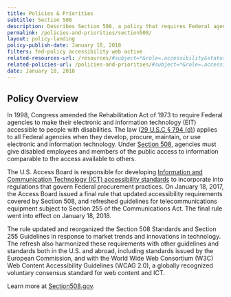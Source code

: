 ```yaml
---
title: Policies & Priorities
subtitle: Section 508
description: Describes Section 508, a policy that requires Federal agencies to make their electronic and information technology (EIT) accessible to people with disabilities.
permalink: /policies-and-priorities/section508/
layout: policy-landing
policy-publish-date: January 18, 2018
filters: fed-policy accessibility web active
related-resources-url: /resources/#subject=*&role=.accessibility&status=*
related-policies-url: /policies-and-priorities/#subject=*&role=.accessibility&status=*
date: January 18, 2018
---
```

## Policy Overview ##
In 1998, Congress amended the Rehabilitation Act of 1973 to require Federal agencies to make their electronic and information technology (EIT) accessible to people with disabilities. The law ([29 U.S.C § 794 (d)](https://www.govinfo.gov/content/pkg/USCODE-2011-title29/html/USCODE-2011-title29-chap16-subchapV-sec794d.htm)) applies to all Federal agencies when they develop, procure, maintain, or use electronic and information technology. Under [Section 508](https://www.section508.gov/manage/laws-and-policies), agencies must give disabled employees and members of the public access to information comparable to the access available to others.

The U.S. Access Board is responsible for developing [Information and Communication Technology (ICT) accessibility standards](https://www.access-board.gov/guidelines-and-standards/communications-and-it/about-the-ict-refresh/final-rule) to incorporate into regulations that govern Federal procurement practices. On January 18, 2017, the Access Board issued a final rule that updated accessibility requirements covered by Section 508, and refreshed guidelines for telecommunications equipment subject to Section 255 of the Communications Act. The final rule went into effect on January 18, 2018.

The rule updated and reorganized the Section 508 Standards and Section 255 Guidelines in response to market trends and innovations in technology. The refresh also harmonized these requirements with other guidelines and standards both in the U.S. and abroad, including standards issued by the European Commission, and with the World Wide Web Consortium (W3C) Web Content Accessibility Guidelines (WCAG 2.0), a globally recognized voluntary consensus standard for web content and ICT.

Learn more at [Section508.gov](https://www.section508.gov/).
